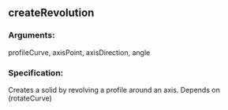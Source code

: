 ## createRevolution
### Arguments: 
profileCurve, axisPoint, axisDirection, angle
### Specification: 
Creates a solid by revolving a profile around an axis. Depends on (rotateCurve)
